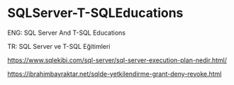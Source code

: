 # SQLServer-T-SQLEducations
ENG: SQL Server And T-SQL Educations

TR: SQL Server ve T-SQL Eğitimleri


https://www.sqlekibi.com/sql-server/sql-server-execution-plan-nedir.html/

https://ibrahimbayraktar.net/sqlde-yetkilendirme-grant-deny-revoke.html
